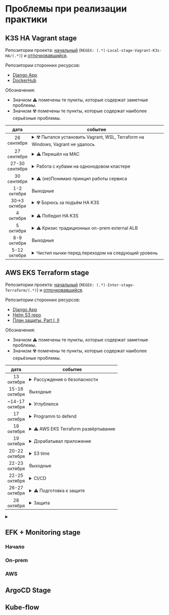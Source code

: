# Проблемы при реализации практики
## K3S HA Vagrant stage

Репозитории проекта: [начальный](https://github.com/skabrits/Teraform-local) (`REGEX: (.*)-Local-stage-Vagrant-K3s-HA/(.*)`) и [отпочковавшийся](https://github.com/skabrits/K3S-HA-Vagrant).

Репозитории сторонних ресурсов:
- [Django App](https://github.com/skabrits/ML_web)
- [DockerHub](https://hub.docker.com/repository/docker/skabrits/django)

Обозначения:
- Значком :warning: помечены те пункты, которые содержат заметные проблемы.
- Значком :radioactive: помечены те пункты, которые содержат наиболее серьёзные проблемы.

|        дата         | событие                                                                                                                                                                                                                                                                                                                                                                                                                                                                                                                                                                                                                                                                                                                                                                                                                                                                                                                                                                                                                                                                                                                                                                                                                                                                                                                                                                                                                                                                                                                                                                                                                                                                                                                                                                                                                    |
|:-------------------:|----------------------------------------------------------------------------------------------------------------------------------------------------------------------------------------------------------------------------------------------------------------------------------------------------------------------------------------------------------------------------------------------------------------------------------------------------------------------------------------------------------------------------------------------------------------------------------------------------------------------------------------------------------------------------------------------------------------------------------------------------------------------------------------------------------------------------------------------------------------------------------------------------------------------------------------------------------------------------------------------------------------------------------------------------------------------------------------------------------------------------------------------------------------------------------------------------------------------------------------------------------------------------------------------------------------------------------------------------------------------------------------------------------------------------------------------------------------------------------------------------------------------------------------------------------------------------------------------------------------------------------------------------------------------------------------------------------------------------------------------------------------------------------------------------------------------------|
|  26 <br/>сентября   | <details> <summary> :radioactive: Пытался установить Vagrant, WSL, Terraform на Windows, Vagrant не удалось </summary> <ul> <li> Пытался установить vagrant на windows под WSL. </li> <li> В процессе оказалось что необходимо также установить Virtual Box. </li> <li> Оный был как поздее выяснится весьма 'так-себе' совместим с Hyper-V (kernel panic если меньше 2-х ядер и 4 Gb RAM на машинку), без которого не работает уже WSL. Этакий Ураборос. </li> <li> Но до этого я тогда не дошёл, так как wsl был отдельной средой, а vagrant я кажется ставил на windows, поэтому запуская его из под WSL ловил какие-то ошибки про: <br/> :warning: `cmd.exe not found in PATH` </li> </ul> </details>                                                                                                                                                                                                                                                                                                                                                                                                                                                                                                                                                                                                                                                                                                                                                                                                                                                                                                                                                                                                                                                                                                                  |
|  27 <br/>сентября   | <details> <summary> :warning: Перешёл на MAC </summary> <ul> <li> Установил Vagrant на mac </li> <li> :warning: Какие-то смутные проблемы с Vagrant destroy: вроде как не все ноды умирают. Более не встречались, как разрешились не ясно, но вероятно решение было простым. </li> </ul> </details>                                                                                                                                                                                                                                                                                                                                                                                                                                                                                                                                                                                                                                                                                                                                                                                                                                                                                                                                                                                                                                                                                                                                                                                                                                                                                                                                                                                                                                                                                                                        |
| 27-30 <br/>сентября | <details> <summary> Работа с кубами на однонодовом кластере </summary> <ul> <li> Учусь работать с [кубами](https://github.com/eficode-academy/kubernetes-katas) </li> </ul> </details>                                                                                                                                                                                                                                                                                                                                                                                                                                                                                                                                                                                                                                                                                                                                                                                                                                                                                                                                                                                                                                                                                                                                                                                                                                                                                                                                                                                                                                                                                                                                                                                                                                     |
|  30 <br/>сентября   | <details> <summary> :warning: (не)Понимаю принцип работы сервиса </summary> <ul> <li> :warning: Удивляюсь почему NodePort service плохо работает при смерти 'ноды подруги матери', хотя ничего удивительного тут нет :upside_down_face: ( или есть?) ) <details> <summary> если интересуют конкретные детали </summary> `Как будет время ответить, есть вопрос по  HA services: я на кластере с 2 worker  и 1 master сделал 8 реплик nginx с сервисом доступным через NodePorts (так как как я понял вариант с LoadBalancer работает только в облаке, а на локалке там вечное pending при получении external IP). Около половины под живут на одной ноде, оставшиеся -- на другой. Когда я убиваю одну поду -- всё работает стабильно. Но когда я убиваю одну ноду с половиной под, секунд 30 вся эта конструкция работает очень нестабильно с перерывами, пока снова не выходит на рабочий режим. Не знаете ли вы в чём дело и спасёт ли от таких проблем ещё 1 worker?`<br/>`Подключаюсь я на соответствующий порт мастер-ноды`<br/>`Я по curl каждые 500 мс запрашиваю веб страницу с мастера (192.168.56.10:30983) и если все годы работают, то стабильно каждые полсекунды оно мне выводит в консоль веб страницу. Когда я убиваю ноду №1 (на которой по всей видимости хостится активный под, у которого я и запрашивал веб страницу), сначала где-то 2-3 секунды curl не выдаёт ничего, потом снова начинает выдавать веб страницы, но не каждые пол секунды, а раз в произвольное количество времени: может например выдавать 3 раза по пол секунды, а потом с перерывом 5 секунд или 10 раз по про секунды, а потом вдруг перестать выдавать на 10 секунд. И такая фигня длится от 30 до 60 секунд, после чего он снова начинает стабильно выдавать страницу раз в пол секунды` </details> </li> </ul> </details> |
|  1-2 <br/>октября   | Выходные                                                                                                                                                                                                                                                                                                                                                                                                                                                                                                                                                                                                                                                                                                                                                                                                                                                                                                                                                                                                                                                                                                                                                                                                                                                                                                                                                                                                                                                                                                                                                                                                                                                                                                                                                                                                                   |
| 30->3 <br/>октября  | <details> <summary> :radioactive: Борюсь за подъём HA K3S </summary> <ul> <li> :radioactive: Безуспешно пытаюсь поднять HA K3S кластер по документации Rancher на host-only adapter подсети 192.168.56.* </li> <li> :warning: Это мой первый кластер, не скопированный с инета поэтому не уверен во всём. Попутно безуспешно пытаюсь найти на K3S готовый пример HA чтобы взять его за основу. Безуспешно, так как найденные варианты имеют кучу bash кода назначение которого мне не понятно (тогда у меня было плохо с bash, т.е.) </li> <li> Это первый раз когда тупое гугление в лоб не дало результатов и пришлось несколько раз погуглить разные части логов </li> </ul> </details>                                                                                                                                                                                                                                                                                                                                                                                                                                                                                                                                                                                                                                                                                                                                                                                                                                                                                                                                                                                                                                                                                                                                 |
|   4 <br/>октября    | <details> <summary> :warning: Победил HA K3S </summary> <ul> <li> [Проблема](https://github.com/k3s-io/k3s/issues/1267) была в необходимости (подозреваю из-за host-only адаптера) указать `--node-external-ip` </li> <li> Начались проблемы с маком: спантанно исчезающие 40 Гб на диске из-за icloud </li> <li> :warning: Предпринял безуспешную попытку миграции на windows (вот тут как раз я дошёл до 2 Босса: kernel panic) ![Паника](panic.jpg) </li> </ul> </details>                                                                                                                                                                                                                                                                                                                                                                                                                                                                                                                                                                                                                                                                                                                                                                                                                                                                                                                                                                                                                                                                                                                                                                                                                                                                                                                                              |
|   5 <br/>октября    | <details> <summary> :warning: Кризис традиционных on-prem external ALB </summary> <ul> <li> :warning: Как теперь понимаю, после работы с AWS ALB додумался до создания на NGINX ALB для сервиса типа NodePort, но не смог имплементировать из-за ограничений NGINX по перенаправлению трафика на рандомные порты нод, на которых может появится сервис типа NodePort </li> <li> Сделал NGINX external LB для HA Master Nodes для Api Server (6443 порт) </li> <li> Посему по совету проверенных камрадов и мудрых наставников начал имплементацию MetalLB </li> </ul> </details>                                                                                                                                                                                                                                                                                                                                                                                                                                                                                                                                                                                                                                                                                                                                                                                                                                                                                                                                                                                                                                                                                                                                                                                                                                           |
|  8-9 <br/>октября   | Выходные                                                                                                                                                                                                                                                                                                                                                                                                                                                                                                                                                                                                                                                                                                                                                                                                                                                                                                                                                                                                                                                                                                                                                                                                                                                                                                                                                                                                                                                                                                                                                                                                                                                                                                                                                                                                                   |
|  5-12 <br/>октября  | <details> <summary> Чистил нычки перед переходом на следующий уровень </summary> <ul> <li> Допилил MetalLB </li> <li> Привёл всё в рабочий вид, с тестовым приложением в виде NGINX </li> <li> Вспомнил DJANGO (после 3 лет забвения) </li> <li> Разобрался с Докер, Докерхаб </li> <li> Написал свои Deployment и Service </li> <li> Начал изучать HCL </li> <li> Настроил Amazon аккаунт </li> </ul> </details>                                                                                                                                                                                                                                                                                                                                                                                                                                                                                                                                                                                                                                                                                                                                                                                                                                                                                                                                                                                                                                                                                                                                                                                                                                                                                                                                                                                                          |

## AWS EKS Terraform stage

Репозитории проекта: [начальный](https://github.com/skabrits/Teraform-local) (`REGEX: (.*)-Inter-stage-Terraform/(.*)`) и [отпочковавшийся](https://github.com/skabrits/Terraform-EKS).

Репозитории сторонних ресурсов:
- [Django App](https://github.com/skabrits/ML_web)
- [Helm S3 repo](https://www.google.com/search?q=s3%3A%2F%2Fskabrits-bucket%2Fhelm%2Fcharts&oq=s3%3A%2F%2Fskabrits-bucket%2Fhelm%2Fcharts&aqs=chrome.0.69i59j69i58.3270j0j4&sourceid=chrome&ie=UTF-8)
- [План защиты, Part I, II](plan.md)

Обозначения:
- Значком :warning: помечены те пункты, которые содержат заметные проблемы.
- Значком :radioactive: помечены те пункты, которые содержат наиболее серьёзные проблемы.

|        дата         | событие                                                                                                                                                                                                                                                                                                                                                                                                                                                                                                                                                                                                                                                                                                                                                                                                                                                                                                                                                                                                                                                                                                                                                                                                                                                                                                                                                                                                                                                                                                                                                                                                                                                                                                                                                                                                                                                                                                                                                                                                                                                                                                                   |
|:-------------------:|---------------------------------------------------------------------------------------------------------------------------------------------------------------------------------------------------------------------------------------------------------------------------------------------------------------------------------------------------------------------------------------------------------------------------------------------------------------------------------------------------------------------------------------------------------------------------------------------------------------------------------------------------------------------------------------------------------------------------------------------------------------------------------------------------------------------------------------------------------------------------------------------------------------------------------------------------------------------------------------------------------------------------------------------------------------------------------------------------------------------------------------------------------------------------------------------------------------------------------------------------------------------------------------------------------------------------------------------------------------------------------------------------------------------------------------------------------------------------------------------------------------------------------------------------------------------------------------------------------------------------------------------------------------------------------------------------------------------------------------------------------------------------------------------------------------------------------------------------------------------------------------------------------------------------------------------------------------------------------------------------------------------------------------------------------------------------------------------------------------------------|
|   13 <br/>октября   | <details> <summary> Рассуждения о безопасности </summary> <ul> <li> Задался вопросом о создании системы атоматического хранения ключей <details> <summary> если интересуют конкретные детали </summary> `Вопрос: правильно ли я понимаю, что если при работе с terraform sensitive данные (напр, ключи/пароли от aws и dockerhub) хранятся в виде plane text это не является проблемой, а проблемой это становится, когда они утекают в репозиторий? То есть, что условно говоря можно выложить в репозиторий зашифрованную связку ключей (vault или что-то ещё) и скрипт, требующий 1 пароля и расшифровывающий связку на компе у разраба и засовывающий данные в файлы типо terraform.tfvars в виде plane text?`<br/>`Или же нужна такая система при которой сам разработчик знает толко один пароль, а всё остальное не должно быть ему известно`<br/>`То есть по сути этот вопрос распадается на 2:`<br/>`Можно ли считать что мы доверяем разработчику и можно ли считать что пока он работает его компьютер неуязвим с точки зрания кражи файлов или переменных окружения`<br/>`Просто учитывая количество требуемых паролей (пароль от докерхаба, IAM user aws, потенциально другие пароли) чтобы их не вводить миллион раз вручную было бы логично поместить их или в отдельное сетевое хранилище, откуда они скриптом по токену подставлялись бы в terraform или в качестве такого сетевого хранилища использовать сам репозиторий гитхаба, зашифровав пароли так чтобы скрипт их расшифровывал бы по токену и опять таки подставлял в терраформ`<br/>`Кстати, в самом терраформе есть как минимум 2 варианта подстановки переменных: через *.tfvars и через переменные окружения. Какой из них лучше с точки зрения безопасности (считая что после развёртывания терраформа переменные среды можно почистить, а файл *.tfvars -- удалить)` </details></li> <li> Начал изучать bash для создания локального Vault спомощью OpenSSL </li> <li> Благодаря этому разобрался в bash скриптах (циклы, переменные, флаги, условные операторы и тп) </li> <li> Создал helm и начал миграцию в S3 </li> </ul> </details> |
| 15-16 <br/>октября  | Выходные                                                                                                                                                                                                                                                                                                                                                                                                                                                                                                                                                                                                                                                                                                                                                                                                                                                                                                                                                                                                                                                                                                                                                                                                                                                                                                                                                                                                                                                                                                                                                                                                                                                                                                                                                                                                                                                                                                                                                                                                                                                                                                                  |
| ~14-17 <br/>октября | <details> <summary> Углублялся </summary> <ul> <li> Изучал HCL </li> <li> Изучал Bash </li> </ul> <li> Пытался развернуть Terraform vagrant on-prem, но быстро отказался от идеи за отсутствием смысла </li> </details>                                                                                                                                                                                                                                                                                                                                                                                                                                                                                                                                                                                                                                                                                                                                                                                                                                                                                                                                                                                                                                                                                                                                                                                                                                                                                                                                                                                                                                                                                                                                                                                                                                                                                                                                                                                                                                                                                                   |
|   17 <br/>октября   | <details> <summary> Programm to defend </summary> <ul> <li> Появилась [программа](plan.md) для защиты </li> </ul> </details>                                                                                                                                                                                                                                                                                                                                                                                                                                                                                                                                                                                                                                                                                                                                                                                                                                                                                                                                                                                                                                                                                                                                                                                                                                                                                                                                                                                                                                                                                                                                                                                                                                                                                                                                                                                                                                                                                                                                                                                              |
|   18 <br/>октября   | <details> <summary> :warning: AWS EKS Terraform развёртывание </summary> <ul> <li> Пытался найти подробно объяснённое развёртывание кластера EKS, но ничего лучше [HASHICORP туториала](https://developer.hashicorp.com/terraform/tutorials/kubernetes/eks) не нашёл </li> <li> :warning: Выкинул из туториала всё что считал на тот момент 'ненужным переусложнением'. Запомните этот момент, он ещё сыграет свою роль в будущем. </li> <li> :warning: отлавливал баг в bash скрипте <details> <summary> если интересуют конкретные детали </summary> 4 часа отлавливал баг: терраформ нормально работал если запускать с консоли, но из скрипта ломался. Оказалось, в yaml файле в котором хранились переменные паролей значения были в кавычках и эти кавычки и были тем что не давало тераформу корректно работать 🤣🤣🤣 </details> </li> <li> Рассуждения о развёртывании кластера для интеграционных и end-to-end тестов в условиях нехватки ресурсов и длительной молоинтенсивной разработки <details> <summary> если интересуют конкретные детали </summary> Кстати, насколько имеет смысл в целях экономии по коммиту не просто подпушивать в кластер обновившийся helm релиз, но и предварительно запускать кластер? То есть, понятно что если у нас есть большой кластер на котором много всего работает за который платит клиент и у него есть другие приложения и сервисы то кластер каждый раз сворачивать и разворачивать смысла нет, но если скажем у нас кластер создаётся под конкретный набор микросервисов, которые находятся в разработке на ранней стадии, насколько целесообразно и выгодно ли каждый раз разворачивать для тестов и потом сворачивать кластер </details> </li> </ul> </details>                                                                                                                                                                                                                                                                                                                                                                                                  |
|   19 <br/>октября   | <details> <summary> Дорабатывал приложение </summary> <ul> <li> Добавил в приложение функцию вывода текущего коммита </li> <li> Посмотрел на MetalLB FRR BGP, потом на host-only adapter, потом снова на FRR BGP, испугался и больше туда особо не смотрел </li> <li> До того как испугался нашёл на гитхабе (ссылка увы не сохранилась) репозиторий, в котором это было реализовано в несколько упрощённом виде, но недостаточно понимал предмет и решил не браться за переделывание, из страха что это займёт слишком много времени </li> </ul> </details>                                                                                                                                                                                                                                                                                                                                                                                                                                                                                                                                                                                                                                                                                                                                                                                                                                                                                                                                                                                                                                                                                                                                                                                                                                                                                                                                                                                                                                                                                                                                                              |
| 20-22 <br/>октября  | <details> <summary> S3 time </summary> <ul> <li> Развернул на Terraform state storage bucket, dynamodb lock table, helm s3 storage, ecr storage </li> <li> Задеплоил в EKS helm chart со своим приложением через service LoadBalancer </li> </ul> </details>                                                                                                                                                                                                                                                                                                                                                                                                                                                                                                                                                                                                                                                                                                                                                                                                                                                                                                                                                                                                                                                                                                                                                                                                                                                                                                                                                                                                                                                                                                                                                                                                                                                                                                                                                                                                                                                              |
| 22-23 <br/>октября  | Выходные                                                                                                                                                                                                                                                                                                                                                                                                                                                                                                                                                                                                                                                                                                                                                                                                                                                                                                                                                                                                                                                                                                                                                                                                                                                                                                                                                                                                                                                                                                                                                                                                                                                                                                                                                                                                                                                                                                                                                                                                                                                                                                                  |
| 22-25 <br/>октября  | <details> <summary> CI/CD </summary> <ul> <li> Настроил через github Actions image build, ecr push, helm package, helm push и helm install (upgrade) в EKS кластер </li> <li> КЕК (Начал рубрику мемов для друзей из универа) ![*rasPutin](put.jpg) </li> </ul> </details>                                                                                                                                                                                                                                                                                                                                                                                                                                                                                                                                                                                                                                                                                                                                                                                                                                                                                                                                                                                                                                                                                                                                                                                                                                                                                                                                                                                                                                                                                                                                                                                                                                                                                                                                                                                                                                                |
| 26-27 <br/>октября  | <details> <summary> :warning: Подготовка к защите </summary> <ul> <li> :warning: Непонял как делать презу </li> <li> Понял как делать презу </li> </ul> </details>                                                                                                                                                                                                                                                                                                                                                                                                                                                                                                                                                                                                                                                                                                                                                                                                                                                                                                                                                                                                                                                                                                                                                                                                                                                                                                                                                                                                                                                                                                                                                                                                                                                                                                                                                                                                                                                                                                                                                        |
|   28 <br/>октября   | <details> <summary> Защита </summary> <ul> <li> С 9:00 до 12:00 доделал презу и убедился в надёжности кластеров </li> <li> За 20 минут до защиты прочитал twelve factor </li> <li> Защитился </li> </ul> </details>                                                                                                                                                                                                                                                                                                                                                                                                                                                                                                                                                                                                                                                                                                                                                                                                                                                                                                                                                                                                                                                                                                                                                                                                                                                                                                                                                                                                                                                                                                                                                                                                                                                                                                                                                                                                                                                                                                       |

<details> <summary>  </summary> <ul> <li>  </li> </ul> </details>

## EFK + Monitoring stage

### Начало

### On-prem

### AWS

## ArgoCD Stage

## Kube-flow